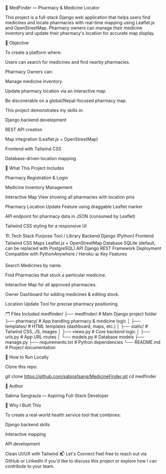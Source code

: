 🏥 MedFinder — Pharmacy & Medicine Locator

This project is a full-stack Django web application that helps users find medicines and locate pharmacies with real-time mapping using Leaflet.js and OpenStreetMap. Pharmacy owners can manage their medicine inventory and update their pharmacy's location for accurate map display.


📌 Objective

To create a platform where:

Users can search for medicines and find nearby pharmacies.

Pharmacy Owners can:

Manage medicine inventory.

Update pharmacy location via an interactive map.

Be discoverable on a global/Nepal-focused pharmacy map.

This project demonstrates my skills in:

Django backend development

REST API creation

Map integration (Leaflet.js + OpenStreetMap)

Frontend with Tailwind CSS

Database-driven location mapping

🚀 What This Project Includes

Pharmacy Registration & Login

Medicine Inventory Management

Interactive Map View showing all pharmacies with location pins

Pharmacy Location Update Feature using draggable Leaflet marker

API endpoint for pharmacy data in JSON (consumed by Leaflet)

Tailwind CSS styling for a responsive UI

🏗️ Tech Stack
Purpose	Tool / Library
Backend	Django (Python)
Frontend	Tailwind CSS
Maps	Leaflet.js + OpenStreetMap
Database	SQLite (default, can be replaced with PostgreSQL)
API	Django REST Framework
Deployment	Compatible with PythonAnywhere / Heroku
📊 Key Features

Search Medicines by name.

Find Pharmacies that stock a particular medicine.

Interactive Map for all approved pharmacies.

Owner Dashboard for adding medicines & editing stock.

Location Update Tool for precise pharmacy positioning.

🗂️ Files Included
medfinder/
├── medfinder/                # Main Django project folder
├── pharmacy/                 # App handling pharmacy & medicine logic
│   ├── templates/            # HTML templates (dashboard, maps, etc.)
│   ├── static/                # Tailwind CSS, JS, images
│   ├── views.py               # Core backend logic
│   ├── urls.py                # App URL routes
│   └── models.py              # Database models
├── manage.py
├── requirements.txt           # Python dependencies
└── README.md                  # Project documentation

🔧 How to Run Locally

Clone this repo:

git clone https://github.com/sabina1sang/MedicineFinder.git
cd medfinder


👤 Author

Sabina Sangraula — Aspiring Full-Stack Developer

🤝 Why I Built This

To create a real-world health service tool that combines:

Django backend skills

Interactive mapping

API development

Clean UI/UX with Tailwind
📬 Let's Connect Feel free to reach out via GitHub or LinkedIn if you'd like to discuss this project or explore how I can contribute to your team.
